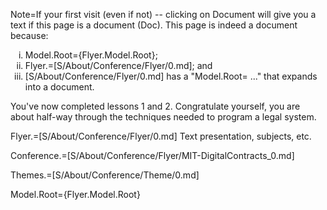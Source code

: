 Note=If your first visit (even if not) -- clicking on Document will give you a text if this page is a document (Doc).  This page is indeed a document because:<ol type="i"><li>Model.Root={Flyer.Model.Root}; <li>Flyer.=[S/About/Conference/Flyer/0.md]; and<li>[S/About/Conference/Flyer/0.md] has a "Model.Root= ..." that expands into a document.</ol>You've now completed lessons 1 and 2.  Congratulate yourself, you are about half-way through the techniques needed to program a legal system.

Flyer.=[S/About/Conference/Flyer/0.md]  Text presentation, subjects, etc.

Conference.=[S/About/Conference/Flyer/MIT-DigitalContracts_0.md]

Themes.=[S/About/Conference/Theme/0.md]

Model.Root={Flyer.Model.Root}